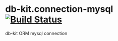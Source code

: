 db-kit.connection-mysql [![Build Status](https://travis-ci.org/noosxe/db-kit.connection-mysql.svg?branch=master)](https://travis-ci.org/noosxe/db-kit.connection-mysql)
=======================

db-kit ORM mysql connection